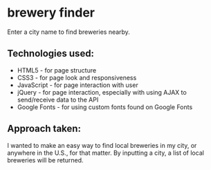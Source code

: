 # brewery finder

Enter a city name to find breweries nearby.

## Technologies used:

- HTML5 - for page structure
- CSS3 - for page look and responsiveness
- JavaScript - for page interaction with user
- jQuery - for page interaction, especially with using AJAX to send/receive data to the API
- Google Fonts - for using custom fonts found on Google Fonts

## Approach taken:

I wanted to make an easy way to find local breweries in my city, or anywhere in the U.S., for that matter. By inputting a city, a list of local breweries will be returned.
